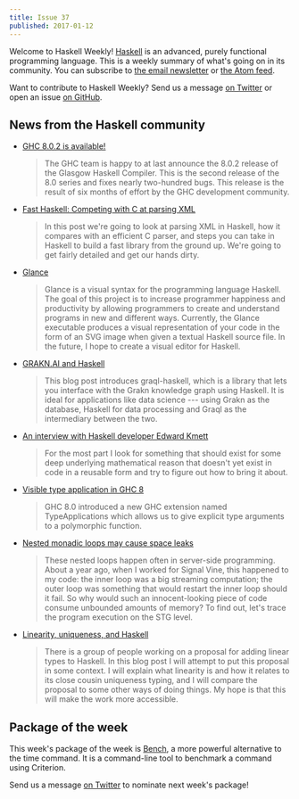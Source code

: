 ```yaml
---
title: Issue 37
published: 2017-01-12
---
```


Welcome to Haskell Weekly!
[Haskell](https://haskell-lang.org) is an advanced, purely functional programming language.
This is a weekly summary of what's going on in its community.
You can subscribe to [the email newsletter](https://news.us10.list-manage.com/subscribe?u=49a6a2e17b12be2c5c4dcb232&id=ffbbbbd930)
or [the Atom feed](/haskell-weekly.atom).

Want to contribute to Haskell Weekly?
Send us a message [on Twitter](https://twitter.com/haskellweekly)
or open an issue [on GitHub](https://github.com/haskellweekly/haskellweekly.github.io).

## News from the Haskell community

-   [GHC 8.0.2 is available!](https://ghc.haskell.org/trac/ghc/blog/ghc-8.0.2-released)

    > The GHC team is happy to at last announce the 8.0.2 release of the Glasgow Haskell Compiler. This is the second release of the 8.0 series and fixes nearly two-hundred bugs. This release is the result of six months of effort by the GHC development community.

-   [Fast Haskell: Competing with C at parsing XML](http://chrisdone.com/posts/fast-haskell-c-parsing-xml)

    > In this post we're going to look at parsing XML in Haskell, how it compares with an efficient C parser, and steps you can take in Haskell to build a fast library from the ground up. We're going to get fairly detailed and get our hands dirty.

-   [Glance](https://github.com/rgleichman/glance/blob/160872df59323da2797614d85b3d5a947360ae66/README.md#readme)

    > Glance is a visual syntax for the programming language Haskell. The goal of this project is to increase programmer happiness and productivity by allowing programmers to create and understand programs in new and different ways. Currently, the Glance executable produces a visual representation of your code in the form of an SVG image when given a textual Haskell source file. In the future, I hope to create a visual editor for Haskell.

-   [GRAKN.AI and Haskell](https://blog.grakn.ai/grakn-ai-and-haskell-c166c7cc1d23)

    > This blog post introduces graql-haskell, which is a library that lets you interface with the Grakn knowledge graph using Haskell. It is ideal for applications like data science --- using Grakn as the database, Haskell for data processing and Graql as the intermediary between the two.

-   [An interview with Haskell developer Edward Kmett](https://theinitialcommit.com/2017/01/10/edward-kmett/)

    > For the most part I look for something that should exist for some deep underlying mathematical reason that doesn't yet exist in code in a reusable form and try to figure out how to bring it about.

-   [Visible type application in GHC 8](https://kseo.github.io//posts/2017-01-08-visible-type-application-ghc8.html)

    > GHC 8.0 introduced a new GHC extension named TypeApplications which allows us to give explicit type arguments to a polymorphic function.

-   [Nested monadic loops may cause space leaks](https://ro-che.info/articles/2017-01-10-nested-loop-space-leak)

    > These nested loops happen often in server-side programming. About a year ago, when I worked for Signal Vine, this happened to my code: the inner loop was a big streaming computation; the outer loop was something that would restart the inner loop should it fail. So why would such an innocent-looking piece of code consume unbounded amounts of memory? To find out, let's trace the program execution on the STG level.

-   [Linearity, uniqueness, and Haskell](http://edsko.net/2017/01/08/linearity-in-haskell/)

    > There is a group of people working on a proposal for adding linear types to Haskell. In this blog post I will attempt to put this proposal in some context. I will explain what linearity is and how it relates to its close cousin uniqueness typing, and I will compare the proposal to some other ways of doing things. My hope is that this will make the work more accessible.

## Package of the week

This week's package of the week is [Bench](https://hackage.haskell.org/package/bench),
a more powerful alternative to the time command.
It is a command-line tool to benchmark a command using Criterion.

Send us a message [on Twitter](https://twitter.com/haskellweekly) to nominate next week's package!
